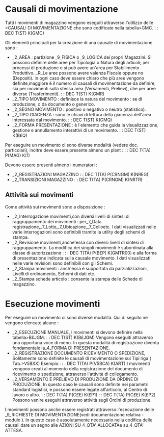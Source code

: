 # Causali di movimentazione
Tutti i movimenti di magazzino vengono eseguiti attraverso l'utilizzo delle >CAUSALI DI MOVIMENTAZIONE che sono codificate nella tabella>GMC.
  :  : DEC T(ST) K(GMC)

Gli elementi principali per la creazione di una causale di movimentazione sono : 
 * _2_AREA :  partizione _9_FISICA o _9_LOGICA dei propri  Magazzini. Si possono definire delle aree per Tipologia o Natura degli articoli; per processi di produzione o si può avere un'area per Stabilimento Produttivo. _R_Le aree possono avere valenza Fiscale oppure no (Depositi). In ogni caso  deve essere chiaro che più aree vengono definite,maggiore è il numero di causali di movimentazione da definire, sia per movimenti sulla stessa area (Versamenti, Prelievi), che per aree diverse (Trasferimenti).
 :  : DEC T(ST) K(GMR)
 * _2_TIPO MOVIMENTO :  definisce la natura del movimento :  se di produzione, o da documento o generico.
 * _2_SEGNO MOVIMENTO :  positivo o negativo o neutro (statistico).
 * _2_TIPO GIACENZA :  sono le chiavi di lettura della giacenza dell'area interessata dal movimento.
  :  : DEC T(ST) K(GMQ)
 * _2_FORMA PRESENTAZIONE : è l'elemento che guida la visualizzazione, gestione e annullamento interattivi di un movimento.
 :  : DEC T(ST) K(B£Q)

Per eseguire un movimento ci sono diverse modalità (vedere doc. particolari), inoltre deve essere presente almeno un plant : 
 :  : DEC T(TA) P(MAG) K(1)

Devono essere presenti almeno i numeratori : 
 * _2_REGISTRAZIONI MAGAZZINO
 :  : DEC T(TA) P(CRNGM) K(NREG)
 * _2_TRANSIZIONI   MAGAZZINO
 :  : DEC T(TA) P(CRNGM) K(NRTR)

## Attività sui movimenti
Come attività sui movimenti sono a disposizione : 
 * _2_Interrogazione movimenti,con diversi livelli di sintesi di raggruppamento dei movimenti :  per_7_Data registrazione,_7_Lotto,_7_Ubicazione,_7_Colloetc.
I dati visualizzati nelle varie interrogazioni sono definibili tramite la utility degli schemi di stampa.
 * _2_Revisione movimenti,anche'essa con diversi livelli di sintesi di raggruppamento.  La  modifica  dei singoli movimenti è subordinata alla classe di autorizzazione : 
  :  : DEC T(TA) P(B£P) K(GMTR00)
e alla forma di presentazione indicata sulla causale movimento. I dati visualizzati nelle varie revisioni sono definibili con gli Schemi.
 * _2_Stampa movimenti :  anch'essa è supportata da parzializzazioni, Livelli di ordinamento, Schemi di dati etc.
 * _2_Stampa schede articolo  :  consente la stampa delle Schede di magazzino.

# Esecuzione movimenti
Per eseguire un movimento ci sono diverse modalità. Qui di seguito ne vengono elencate alcune : 
 * _2_ESECUZIONE MANUALE, I movimenti si devono definire nella tabella>B£JGM.
  :  : DEC T(ST) K(B£JGM)
Vengono eseguiti attraverso una opportuna voce di menu. In questa modalità di registrazione diventa fondamentale la_4_FORMA DI PRESENTAZIONE.
 * _2_REGISTRAZIONE DOCUMENTO RICEVIMENTO O SPEDIZIONE, Solitamente sono definite le causali di movimentazione sui Tipi riga ( Tab.>V5BXX)
 Esempio : 
  :  : DEC T(TA) P(V5BCA) K(ART)
 I movimenti vengono creati al momento della registrazione del  documento di ricevimento o spedizione, attraverso l'attività di collegamento.
 * _2_VERSAMENTO E PRELIEVO DI PRODUZIONE DA ORDINE DI PRODUZIONE, In questo caso le causali sono definite nei parametri standard logistici, e possono essere legate all'articolo, al Centro di lavoro o altro.
 :  : DEC T(TA) P(C£E) K(£P1)
 :  : DEC T(TA) P(C£E) K(£P2)
Possono venire eseguiti attraverso attività sugli Ordini di produzione.

I movimenti possono anche essere  registrati attraverso  l'esecuzione  delle _9_RICHIESTE DI MOVIMENTAZIONE(vedi documentazione relativa - modulo ).
In questo caso è assolutamente necessario nella codifica delle  causali dare un segno alle AZIONI SU_4_QTA' ALLOCATAe su_4_QTA' ATTESA.
